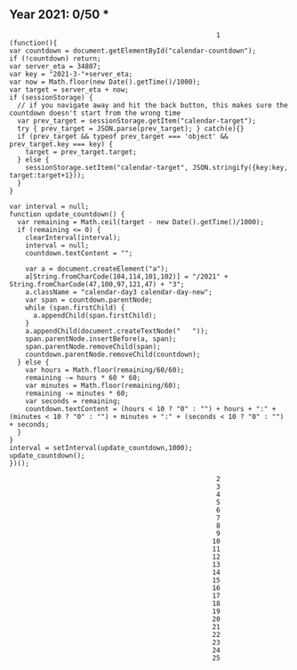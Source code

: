 Year 2021: 0/50 *
--------------------------------------------------------------
                                                        1
    (function(){
    var countdown = document.getElementById("calendar-countdown");
    if (!countdown) return;
    var server_eta = 34807;
    var key = "2021-3-"+server_eta;
    var now = Math.floor(new Date().getTime()/1000);
    var target = server_eta + now;
    if (sessionStorage) {
      // if you navigate away and hit the back button, this makes sure the countdown doesn't start from the wrong time
      var prev_target = sessionStorage.getItem("calendar-target");
      try { prev_target = JSON.parse(prev_target); } catch(e){}
      if (prev_target && typeof prev_target === 'object' && prev_target.key === key) {
        target = prev_target.target;
      } else {
        sessionStorage.setItem("calendar-target", JSON.stringify({key:key, target:target+1}));
      }
    }

    var interval = null;
    function update_countdown() {
      var remaining = Math.ceil(target - new Date().getTime()/1000);
      if (remaining <= 0) {
        clearInterval(interval);
        interval = null;
        countdown.textContent = "";

        var a = document.createElement("a");
        a[String.fromCharCode(104,114,101,102)] = "/2021" + String.fromCharCode(47,100,97,121,47) + "3";
        a.className = "calendar-day3 calendar-day-new";
        var span = countdown.parentNode;
        while (span.firstChild) {
          a.appendChild(span.firstChild);
        }
        a.appendChild(document.createTextNode("   "));
        span.parentNode.insertBefore(a, span);
        span.parentNode.removeChild(span);
        countdown.parentNode.removeChild(countdown);
      } else {
        var hours = Math.floor(remaining/60/60);
        remaining -= hours * 60 * 60;
        var minutes = Math.floor(remaining/60);
        remaining -= minutes * 60;
        var seconds = remaining;
        countdown.textContent = (hours < 10 ? "0" : "") + hours + ":" + (minutes < 10 ? "0" : "") + minutes + ":" + (seconds < 10 ? "0" : "") + seconds;
      }
    }
    interval = setInterval(update_countdown,1000);
    update_countdown();
    })();

                                                        2
                                                        3
                                                        4
                                                        5
                                                        6
                                                        7
                                                        8
                                                        9
                                                       10
                                                       11
                                                       12
                                                       13
                                                       14
                                                       15
                                                       16
                                                       17
                                                       18
                                                       19
                                                       20
                                                       21
                                                       22
                                                       23
                                                       24
                                                       25


